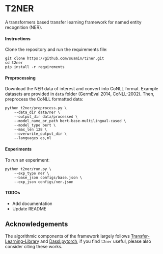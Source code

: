 # T2NER

A transformers based transfer learning framework for named entity recognition (NER).

#### Instructions
Clone the repository and run the requirements file:
```
git clone https://github.com/suamin/t2ner.git
cd t2ner
pip install -r requirements
```

#### Preprocessing
Download the NER data of interest and convert into CoNLL format. Example datasets are provided in `data` folder (GermEval 2014, CoNLL-2002). Then, preprocess the CoNLL formatted data:

```
python t2ner/preprocess.py \
    --data_dir data/ner \
    --output_dir data/processed \
    --model_name_or_path bert-base-multilingual-cased \
    --model_type bert \
    --max_len 128 \
    --overwrite_output_dir \
    --languages es,nl
```

#### Experiments
To run an experiment:

```
python t2ner/run.py \
    --exp_type ner \
    --base_json configs/base.json \
    --exp_json configs/ner.json

```

#### TODOs
- Add documentation
- Update README

## Acknowledgements 
The algorithmic components of the framework largely follows [Transfer-Learning-Library](https://github.com/thuml/Transfer-Learning-Library) and [Dassl.pytorch](https://github.com/KaiyangZhou/Dassl.pytorch), if you find `t2ner` useful, please also consider citing these works.
